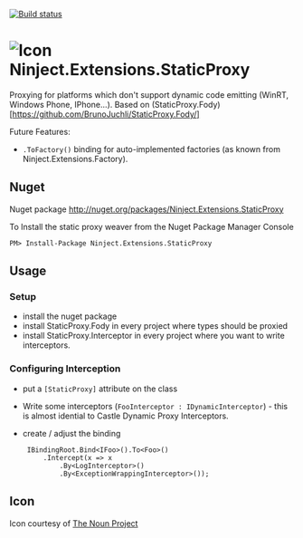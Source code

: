 [![Build status](https://ci.appveyor.com/api/projects/status/w4g31pqr4yi7i9ok)](https://ci.appveyor.com/project/BrunoJuchli/ninject-extensions-staticproxy)


![Icon](https://raw.github.com/BrunoJuchli/StaticProxy/master/Icons/package_icon.png) Ninject.Extensions.StaticProxy
==============================

Proxying for platforms which don't support dynamic code emitting (WinRT, Windows Phone, IPhone...). Based on (StaticProxy.Fody)[https://github.com/BrunoJuchli/StaticProxy.Fody/]

Future Features:
 - `.ToFactory()` binding for auto-implemented factories (as known from Ninject.Extensions.Factory).

## Nuget

Nuget package http://nuget.org/packages/Ninject.Extensions.StaticProxy

To Install the static proxy weaver from the Nuget Package Manager Console 
    
    PM> Install-Package Ninject.Extensions.StaticProxy

## Usage

### Setup
 - install the nuget package
 - install StaticProxy.Fody in every project where types should be proxied
 - install StaticProxy.Interceptor in every project where you want to write interceptors.

### Configuring Interception

 - put a `[StaticProxy]` attribute on the class 
 - Write some interceptors (`FooInterceptor : IDynamicInterceptor`) - this is almost idential to Castle Dynamic Proxy Interceptors.
 - create / adjust the binding


        IBindingRoot.Bind<IFoo>().To<Foo>()
            .Intercept(x => x
                .By<LogInterceptor>()
                .By<ExceptionWrappingInterceptor>());
 
## Icon

Icon courtesy of [The Noun Project](http://thenounproject.com)
